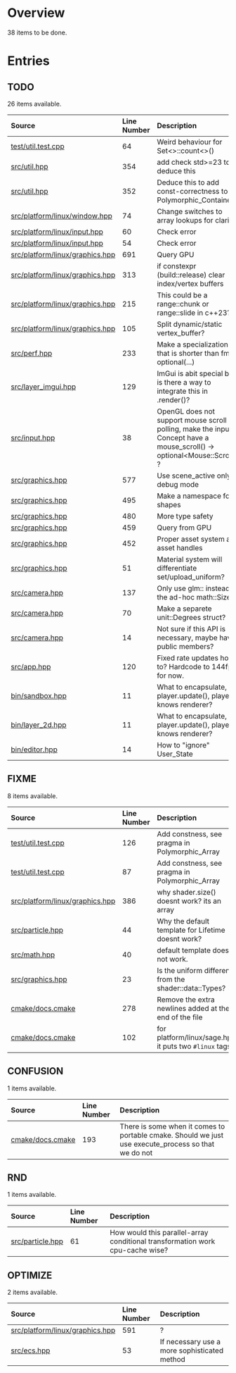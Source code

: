 # Overview

38 items to be done.

# Entries

## TODO

26 items available.

| Source | Line Number | Description |
|:-|:-|:-|
| [test/util.test.cpp](test/util.test.cpp) | 64 | Weird behaviour for Set<>::count<>() |
| [src/util.hpp](src/util.hpp) | 354 | add check std>=23 todo deduce this |
| [src/util.hpp](src/util.hpp) | 352 | Deduce this to add const-correctness to Polymorphic_Containers. |
| [src/platform/linux/window.hpp](src/platform/linux/window.hpp) | 74 | Change switches to array lookups for clarity |
| [src/platform/linux/input.hpp](src/platform/linux/input.hpp) | 60 | Check error |
| [src/platform/linux/input.hpp](src/platform/linux/input.hpp) | 54 | Check error |
| [src/platform/linux/graphics.hpp](src/platform/linux/graphics.hpp) | 691 | Query GPU |
| [src/platform/linux/graphics.hpp](src/platform/linux/graphics.hpp) | 313 | if constexpr (build::release) clear index/vertex buffers |
| [src/platform/linux/graphics.hpp](src/platform/linux/graphics.hpp) | 215 | This could be a range::chunk or range::slide in c++23? |
| [src/platform/linux/graphics.hpp](src/platform/linux/graphics.hpp) | 105 | Split dynamic/static vertex_buffer? |
| [src/perf.hpp](src/perf.hpp) | 233 | Make a specialization that is shorter than fmt's optional(...) |
| [src/layer_imgui.hpp](src/layer_imgui.hpp) | 129 | ImGui is abit special but is there a way to integrate this in .render()? |
| [src/input.hpp](src/input.hpp) | 38 | OpenGL does not support mouse scroll polling, make the input Concept have a mouse_scroll() -> optional\<Mouse::Scroll\> ? |
| [src/graphics.hpp](src/graphics.hpp) | 577 | Use scene_active only in debug mode |
| [src/graphics.hpp](src/graphics.hpp) | 495 | Make a namespace for shapes |
| [src/graphics.hpp](src/graphics.hpp) | 480 | More type safety |
| [src/graphics.hpp](src/graphics.hpp) | 459 | Query from GPU |
| [src/graphics.hpp](src/graphics.hpp) | 452 | Proper asset system and asset handles |
| [src/graphics.hpp](src/graphics.hpp) | 51 | Material system will differentiate set/upload_uniform? |
| [src/camera.hpp](src/camera.hpp) | 137 | Only use glm:: instead of the ad-hoc math::Size |
| [src/camera.hpp](src/camera.hpp) | 70 | Make a separete unit::Degrees struct? |
| [src/camera.hpp](src/camera.hpp) | 14 | Not sure if this API is necessary, maybe have public members? |
| [src/app.hpp](src/app.hpp) | 120 | Fixed rate updates how to? Hardcode to 144fps for now. |
| [bin/sandbox.hpp](bin/sandbox.hpp) | 11 | What to encapsulate, player.update(), player knows renderer? |
| [bin/layer_2d.hpp](bin/layer_2d.hpp) | 11 | What to encapsulate, player.update(), player knows renderer? |
| [bin/editor.hpp](bin/editor.hpp) | 14 | How to "ignore" User_State |

## FIXME

8 items available.

| Source | Line Number | Description |
|:-|:-|:-|
| [test/util.test.cpp](test/util.test.cpp) | 126 | Add constness, see pragma in Polymorphic_Array |
| [test/util.test.cpp](test/util.test.cpp) | 87 | Add constness, see pragma in Polymorphic_Array |
| [src/platform/linux/graphics.hpp](src/platform/linux/graphics.hpp) | 386 | why shader.size() doesnt work? its an array |
| [src/particle.hpp](src/particle.hpp) | 44 | Why the default template for Lifetime doesnt work? |
| [src/math.hpp](src/math.hpp) | 40 | default template does not work. |
| [src/graphics.hpp](src/graphics.hpp) | 23 | Is the uniform different from the shader::data::Types? |
| [cmake/docs.cmake](cmake/docs.cmake) | 278 | Remove the extra newlines added at the end of the file |
| [cmake/docs.cmake](cmake/docs.cmake) | 102 | for platform/linux/sage.hpp it puts two `#linux` tags |

## CONFUSION

1 items available.

| Source | Line Number | Description |
|:-|:-|:-|
| [cmake/docs.cmake](cmake/docs.cmake) | 193 | There is some when it comes to portable cmake. Should we just use execute_process so that we do not |

## RND

1 items available.

| Source | Line Number | Description |
|:-|:-|:-|
| [src/particle.hpp](src/particle.hpp) | 61 | How would this parallel-array conditional transformation work cpu-cache wise? |

## OPTIMIZE

2 items available.

| Source | Line Number | Description |
|:-|:-|:-|
| [src/platform/linux/graphics.hpp](src/platform/linux/graphics.hpp) | 591 | ? |
| [src/ecs.hpp](src/ecs.hpp) | 53 | If necessary use a more sophisticated method |



